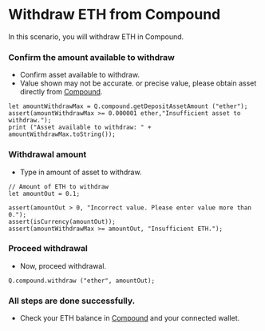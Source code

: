 ```meta-Currency
```

# Withdraw ETH from Compound

In this scenario, you will withdraw ETH in Compound.

### Confirm the amount available to withdraw

- Confirm asset available to withdraw.
- Value shown may not be accurate. or precise value, please obtain asset directly from [Compound](https://app.compound.finance/).

```output-Dynamic
let amountWithdrawMax = Q.compound.getDepositAssetAmount ("ether");
assert(amountWithdrawMax >= 0.000001 ether,"Insufficient asset to withdraw.");
print ("Asset available to withdraw: " + amountWithdrawMax.toString());
```

### Withdrawal amount

- Type in amount of asset to withdraw.

```input ETH
// Amount of ETH to withdraw
let amountOut = 0.1;
```

```input-Verify
assert(amountOut > 0, "Incorrect value. Please enter value more than 0.");
assert(isCurrency(amountOut));
assert(amountWithdrawMax >= amountOut, "Insufficient ETH.");
```

### Proceed withdrawal

- Now, proceed withdrawal.

```taster
Q.compound.withdraw ("ether", amountOut);
```

### All steps are done successfully.

- Check your ETH balance in [Compound](https://app.compound.finance/) and your connected wallet.
